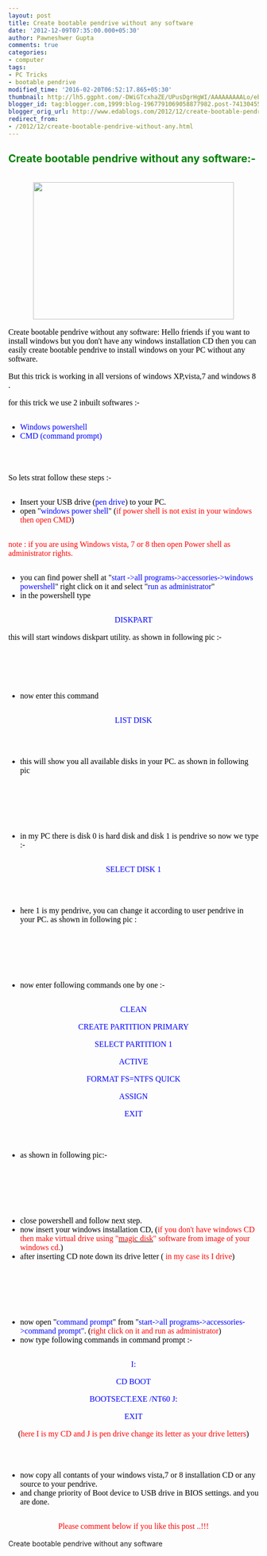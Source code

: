 ```yaml
---
layout: post
title: Create bootable pendrive without any software
date: '2012-12-09T07:35:00.000+05:30'
author: Pawneshwer Gupta
comments: true
categories:
- computer
tags:
- PC Tricks
- bootable pendrive
modified_time: '2016-02-20T06:52:17.865+05:30'
thumbnail: http://lh5.ggpht.com/-DWiGTcxhaZE/UPusDgrHgWI/AAAAAAAAALo/eb9CoMkBSN4/s72-c/2i9k12o_thumb%25255B1%25255D.jpg?imgmax=800
blogger_id: tag:blogger.com,1999:blog-1967791069058877982.post-7413045515326855680
blogger_orig_url: http://www.edablogs.com/2012/12/create-bootable-pendrive-without-any.html
redirect_from:
- /2012/12/create-bootable-pendrive-without-any.html
---
```


<div dir="ltr" style="text-align: left;" trbidi="on"><h2><span style="background-color: white; color: green;">Create bootable pendrive without any software:-</span></h2><br /><div class="separator" style="clear: both; text-align: center;"><a href="http://lh3.ggpht.com/-LaB9ocN-34Y/UPusACurVEI/AAAAAAAAALg/VDdDwwdPCEw/s1600-h/2i9k12o%25255B3%25255D.jpg" style="margin-left: 1em; margin-right: 1em;"><img alt="" border="0" src="http://lh5.ggpht.com/-DWiGTcxhaZE/UPusDgrHgWI/AAAAAAAAALo/eb9CoMkBSN4/2i9k12o_thumb%25255B1%25255D.jpg?imgmax=800" height="276" style="background-image: none; border-width: 0px; display: inline; padding-left: 0px; padding-right: 0px; padding-top: 0px;" title="" width="404" /></a></div><span style="color: black; font-family: &quot;verdana&quot; , &quot;geneva&quot;; font-size: medium;"></span><br /><span style="color: black; font-family: &quot;verdana&quot; , &quot;geneva&quot;; font-size: medium;">Create bootable pendrive without any software: Hello friends if you want to install windows but you don't have any windows installation CD then you can easily create bootable pendrive to install windows on your PC without any software.</span>     <br /><br /><span style="color: black; font-family: &quot;verdana&quot; , &quot;geneva&quot;; font-size: medium;">But this trick is working in all versions of windows XP,vista,7 and windows 8 .</span>     <br /><br /><span style="color: black; font-family: &quot;verdana&quot; , &quot;geneva&quot;; font-size: medium;">for this trick we use 2 inbuilt softwares :-</span>     <br /><ul>   <br /><li><span style="color: blue; font-family: &quot;verdana&quot; , &quot;geneva&quot;; font-size: medium;">Windows powershell</span>       </li><li><span style="color: blue; font-family: &quot;verdana&quot; , &quot;geneva&quot;; font-size: medium;">CMD (command prompt)</span>       </li></ul><br /><span style="color: black; font-family: &quot;verdana&quot; , &quot;geneva&quot;; font-size: medium;">&nbsp;</span>   <br /><br /><span style="color: black; font-family: &quot;verdana&quot; , &quot;geneva&quot;; font-size: medium;">So lets strat follow these steps :-</span>   <br /><ul>   <br /><li><span style="color: black; font-family: &quot;verdana&quot; , &quot;geneva&quot;; font-size: medium;">Insert your USB drive (<span style="color: blue;">pen drive</span>) to your PC.</span>       </li><li><span style="color: black; font-family: &quot;verdana&quot; , &quot;geneva&quot;; font-size: medium;">open "<span style="color: blue;">windows power shell</span>" (<span style="color: red;">if power shell is not exist in your windows then open CMD</span>) </span>      </li></ul><br /><span style="color: red; font-family: &quot;verdana&quot; , &quot;geneva&quot;; font-size: medium;">note : if you are using Windows vista, 7 or 8 then open Power shell as administrator rights.</span>   <br /><ul>   <br /><li><span style="color: black; font-family: &quot;verdana&quot; , &quot;geneva&quot;; font-size: medium;">you can find power shell at "<span style="color: blue;">start -&gt;all programs-&gt;accessories-&gt;windows powershell</span>" right click on it and select "<span style="color: blue;">run as administrator</span>"</span>       </li><li><span style="color: black; font-family: &quot;verdana&quot; , &quot;geneva&quot;; font-size: medium;">in the powershell type </span>      </li></ul><br /><div style="text-align: center;"><span style="color: blue; font-family: &quot;verdana&quot; , &quot;geneva&quot;; font-size: medium;">DISKPART</span></div><br /><span style="color: black; font-family: &quot;verdana&quot; , &quot;geneva&quot;; font-size: medium;">this will start windows diskpart utility. as shown in following pic :-</span>   <br /><br /><span style="color: black; font-family: &quot;verdana&quot; , &quot;geneva&quot;; font-size: medium;"><a href="http://www.trickslover.com/wp-content/uploads/2012/12/BOOT1.jpg"><span style="color: black;"></span></a></span>   <br /><br /><span style="color: black; font-family: &quot;verdana&quot; , &quot;geneva&quot;; font-size: medium;">&nbsp;</span>   <br /><ul>   <br /><li><span style="color: black; font-family: &quot;verdana&quot; , &quot;geneva&quot;; font-size: medium;">now enter this command</span>       </li></ul><br /><div style="text-align: center;"><span style="color: blue; font-family: &quot;verdana&quot; , &quot;geneva&quot;; font-size: medium;">LIST DISK</span></div><br /><br /><ul>   <br /><li><span style="color: black; font-family: &quot;verdana&quot; , &quot;geneva&quot;; font-size: medium;">this will show you all available disks in your PC. as shown in following pic</span>       </li></ul><br /><span style="color: black; font-family: &quot;verdana&quot; , &quot;geneva&quot;; font-size: medium;"><a href="http://www.trickslover.com/wp-content/uploads/2012/12/BOOT2.jpg"><span style="color: black;"></span></a></span>   <br /><br /><span style="color: black; font-family: &quot;verdana&quot; , &quot;geneva&quot;; font-size: medium;">&nbsp;</span>   <br /><ul>   <br /><li><span style="color: black; font-family: &quot;verdana&quot; , &quot;geneva&quot;; font-size: medium;">in my PC there is disk 0 is hard disk and disk 1 is pendrive so now we type :-</span>       </li></ul><br /><div style="text-align: center;"><span style="color: blue; font-family: &quot;verdana&quot; , &quot;geneva&quot;; font-size: medium;">SELECT DISK 1</span></div><br /><br /><ul>   <br /><li><span style="color: black; font-family: &quot;verdana&quot; , &quot;geneva&quot;; font-size: medium;">here 1 is my pendrive, you can change it according to user pendrive in your PC. as shown in following pic :</span>       </li></ul><br /><span style="color: black; font-family: &quot;verdana&quot; , &quot;geneva&quot;; font-size: medium;"><a href="http://www.trickslover.com/wp-content/uploads/2012/12/BOOT3.jpg"><span style="color: black;"></span></a></span>   <br /><br /><span style="color: black; font-family: &quot;verdana&quot; , &quot;geneva&quot;; font-size: medium;">&nbsp;</span>   <br /><ul>   <br /><li><span style="color: black; font-family: &quot;verdana&quot; , &quot;geneva&quot;; font-size: medium;">now enter following commands one by one :-</span>       </li></ul><br /><div style="text-align: center;"><span style="color: blue; font-family: &quot;verdana&quot; , &quot;geneva&quot;; font-size: medium;">CLEAN</span></div><br /><div style="text-align: center;"><span style="color: blue; font-family: &quot;verdana&quot; , &quot;geneva&quot;; font-size: medium;">CREATE PARTITION PRIMARY</span></div><br /><div style="text-align: center;"><span style="color: blue; font-family: &quot;verdana&quot; , &quot;geneva&quot;; font-size: medium;">SELECT PARTITION 1</span></div><br /><div style="text-align: center;"><span style="color: blue; font-family: &quot;verdana&quot; , &quot;geneva&quot;; font-size: medium;">ACTIVE</span></div><br /><div style="text-align: center;"><span style="color: blue; font-family: &quot;verdana&quot; , &quot;geneva&quot;; font-size: medium;">FORMAT FS=NTFS QUICK</span></div><br /><div style="text-align: center;"><span style="color: blue; font-family: &quot;verdana&quot; , &quot;geneva&quot;; font-size: medium;">ASSIGN</span></div><br /><div style="text-align: center;"><span style="color: blue; font-family: &quot;verdana&quot; , &quot;geneva&quot;; font-size: medium;">EXIT</span></div><br /><br /><ul>   <br /><li><span style="color: black; font-family: &quot;verdana&quot; , &quot;geneva&quot;; font-size: medium;">as shown in following pic:-</span>       </li></ul><br /><span style="color: black; font-family: &quot;verdana&quot; , &quot;geneva&quot;; font-size: medium;"><a href="http://www.trickslover.com/wp-content/uploads/2012/12/BOOT4.jpg"><span style="color: black;"></span></a></span>   <br /><br /><span style="color: black; font-family: &quot;verdana&quot; , &quot;geneva&quot;; font-size: medium;">&nbsp;</span>   <br /><ul>   <br /><li><span style="color: black; font-family: &quot;verdana&quot; , &quot;geneva&quot;; font-size: medium;">close powershell and follow next step.</span>       </li><li><span style="color: black; font-family: &quot;verdana&quot; , &quot;geneva&quot;; font-size: medium;">now insert your windows installation CD, (<span style="color: red;">if you don't have windows CD then make virtual drive using "<a href="http://adf.ly/FkAts" target="_blank"><span style="color: red;">magic disk</span></a>" software from image of your windows cd.</span>)</span>       </li><li><span style="color: black; font-family: &quot;verdana&quot; , &quot;geneva&quot;; font-size: medium;">after inserting CD note down its drive letter (<span style="color: red;"> in my case its I drive</span>)</span>       </li></ul><br /><span style="color: black; font-family: &quot;verdana&quot; , &quot;geneva&quot;; font-size: medium;"><a href="http://www.trickslover.com/wp-content/uploads/2012/12/BOOT5.jpg"><span style="color: black;"></span></a></span>   <br /><br /><span style="color: black; font-family: &quot;verdana&quot; , &quot;geneva&quot;; font-size: medium;">&nbsp;</span>   <br /><ul>   <br /><li><span style="color: black; font-family: &quot;verdana&quot; , &quot;geneva&quot;; font-size: medium;">now open "<span style="color: blue;">command prompt</span>" from "<span style="color: blue;">start-&gt;all programs-&gt;accessories-&gt;command prompt"</span>. (<span style="color: red;">right click on it and run as administrator</span>)</span>       </li><li><span style="color: black; font-family: &quot;verdana&quot; , &quot;geneva&quot;; font-size: medium;">now type following commands in command prompt :-</span>       </li></ul><br /><div style="text-align: center;"><span style="color: blue; font-family: &quot;verdana&quot; , &quot;geneva&quot;; font-size: medium;">I:</span></div><br /><div style="text-align: center;"><span style="color: blue; font-family: &quot;verdana&quot; , &quot;geneva&quot;; font-size: medium;">CD BOOT</span></div><br /><div style="text-align: center;"><span style="color: blue; font-family: &quot;verdana&quot; , &quot;geneva&quot;; font-size: medium;">BOOTSECT.EXE /NT60 J:</span></div><br /><div style="text-align: center;"><span style="color: blue; font-family: &quot;verdana&quot; , &quot;geneva&quot;; font-size: medium;">EXIT</span></div><br /><div style="text-align: center;"><span style="color: black; font-family: &quot;verdana&quot; , &quot;geneva&quot;; font-size: medium;">(<span style="color: red;">here I is my CD and J is pen drive change its letter as your drive letters</span>)</span></div><br /><br /><ul>   <br /><li><span style="color: black; font-family: &quot;verdana&quot; , &quot;geneva&quot;; font-size: medium;">now copy all contants of your windows vista,7 or 8 installation CD or any source to your pendrive.</span>       </li><li><span style="color: black; font-family: &quot;verdana&quot; , &quot;geneva&quot;; font-size: medium;">and change priority of Boot device to USB drive in BIOS settings. and you are done.</span>       </li></ul><br /><div style="text-align: center;"><span style="color: red; font-family: &quot;verdana&quot; , &quot;geneva&quot;; font-size: medium;">Please comment below if you like this post ..!!!</span></div><br />Create bootable pendrive without any software      </div>
